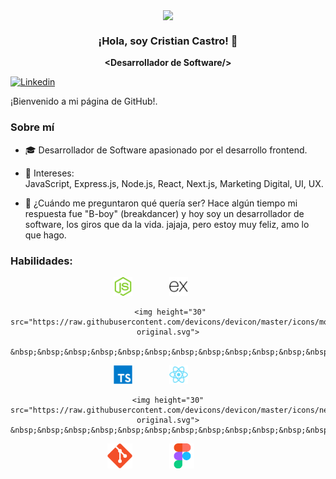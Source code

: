 <p align="center" width="300">
   <img align="center" width="200" src="https://github.com/Cristian-DW/layout/blob/main/Marca.png" />
   <h3 align="center">¡Hola, soy Cristian Castro! 👋 </h3>
</p>
<p align="center"><strong>&lt;Desarrollador de Software/&gt;  </strong></p>

[![Linkedin](https://img.shields.io/badge/-LinkedIn-blue?style=flat&logo=Linkedin&logoColor=white)](https://www.linkedin.com/in/cristian-castro-pineda)

¡Bienvenido a mi página de GitHub!.

### Sobre mí

- 🎓 Desarrollador de Software apasionado por el desarrollo frontend.

- 🎯 Intereses: <br>JavaScript, Express.js, Node.js,  React, Next.js, Marketing Digital, UI, UX.

- 🤸 ¿Cuándo me preguntaron qué quería ser? Hace algún tiempo mi respuesta fue "B-boy" (breakdancer) y hoy soy un desarrollador de software, los giros que da la vida. jajaja, pero estoy muy feliz, amo lo que hago.



### Habilidades:

<div align="center">
   <img height="30" src="https://raw.githubusercontent.com/devicons/devicon/master/icons/nodejs/nodejs-original.svg">
     &nbsp;&nbsp;&nbsp;&nbsp;&nbsp;&nbsp;&nbsp;&nbsp;&nbsp;&nbsp;&nbsp;&nbsp;&nbsp;
   <img height="30" src="https://raw.githubusercontent.com/devicons/devicon/master/icons/express/express-original.svg">
     &nbsp;&nbsp;&nbsp;&nbsp;&nbsp;&nbsp;&nbsp;&nbsp;&nbsp;&nbsp;&nbsp;&nbsp;&nbsp;
   
     <img height="30" src="https://raw.githubusercontent.com/devicons/devicon/master/icons/mongodb/mongodb-original.svg">
     &nbsp;&nbsp;&nbsp;&nbsp;&nbsp;&nbsp;&nbsp;&nbsp;&nbsp;&nbsp;&nbsp;&nbsp;&nbsp;
   
   <img height="30" src="https://raw.githubusercontent.com/devicons/devicon/master/icons/typescript/typescript-original.svg">
    &nbsp;&nbsp;&nbsp;&nbsp;&nbsp;&nbsp;&nbsp;&nbsp;&nbsp;&nbsp;&nbsp;&nbsp;&nbsp;
   
   <img height="30" src="https://raw.githubusercontent.com/devicons/devicon/master/icons/react/react-original.svg">
    &nbsp;&nbsp;&nbsp;&nbsp;&nbsp;&nbsp;&nbsp;&nbsp;&nbsp;&nbsp;&nbsp;&nbsp;&nbsp;
    
    <img height="30" src="https://raw.githubusercontent.com/devicons/devicon/master/icons/next/next-original.svg">
    &nbsp;&nbsp;&nbsp;&nbsp;&nbsp;&nbsp;&nbsp;&nbsp;&nbsp;&nbsp;&nbsp;&nbsp;&nbsp;
   
   <img height="40" src="https://raw.githubusercontent.com/devicons/devicon/master/icons/git/git-original.svg">
     &nbsp;&nbsp;&nbsp;&nbsp;&nbsp;&nbsp;&nbsp;&nbsp;&nbsp;&nbsp;&nbsp;&nbsp;&nbsp;
         <img height="40" src="https://raw.githubusercontent.com/devicons/devicon/master/icons/figma/figma-original.svg">
    &nbsp;&nbsp;&nbsp;&nbsp;&nbsp;&nbsp;&nbsp;&nbsp;&nbsp;&nbsp;&nbsp;&nbsp;&nbsp;
    
   
</div>
